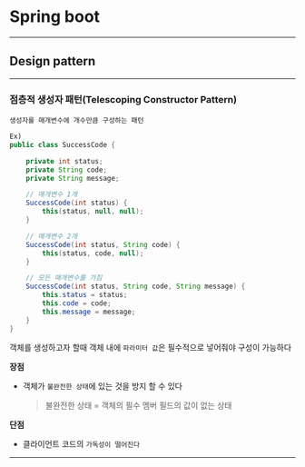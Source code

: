 # Spring boot
---
## Design pattern
---
### 점층적 생성자 패턴(Telescoping Constructor Pattern)
```
생성자를 매개변수에 개수만큼 구성하는 패턴
```
```java
Ex)
public class SuccessCode {

    private int status;
    private String code;
    private String message;

    // 매개변수 1개
    SuccessCode(int status) {
        this(status, null, null);
    }

    // 매개변수 2개
    SuccessCode(int status, String code) {
        this(status, code, null);
    }

    // 모든 매개변수를 가짐
    SuccessCode(int status, String code, String message) {
        this.status = status;
        this.code = code;
        this.message = message;
    }
}
```
객체를 생성하고자 할때 객체 내에 `파라미터 값`은 필수적으로 넣어줘야 구성이 가능하다

**장점**   
- 객체가 `불완전한 상태`에 있는 것을 방지 할 수 있다
    > 불완전한 상태 = 객체의 필수 멤버 필드의 값이 없는 상태

**단점**   
- 클라이언트 코드의 `가독성이 떨어진다`

---